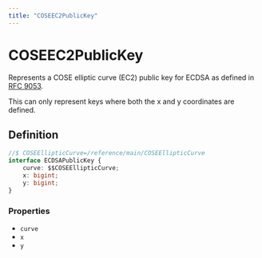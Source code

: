 ```yaml
---
title: "COSEEC2PublicKey"
---
```


# COSEEC2PublicKey

Represents a COSE elliptic curve (EC2) public key for ECDSA as defined in [RFC 9053](https://www.rfc-editor.org/rfc/rfc9053.html#name-elliptic-curve-keys).

This can only represent keys where both the x and y coordinates are defined.

## Definition

```ts
//$ COSEEllipticCurve=/reference/main/COSEEllipticCurve
interface ECDSAPublicKey {
	curve: $$COSEEllipticCurve;
	x: bigint;
	y: bigint;
}
```

### Properties

- `curve`
- `x`
- `y`
